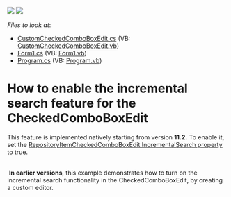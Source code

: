<!-- default badges list -->
[![](https://img.shields.io/badge/Open_in_DevExpress_Support_Center-FF7200?style=flat-square&logo=DevExpress&logoColor=white)](https://supportcenter.devexpress.com/ticket/details/E2418)
[![](https://img.shields.io/badge/📖_How_to_use_DevExpress_Examples-e9f6fc?style=flat-square)](https://docs.devexpress.com/GeneralInformation/403183)
<!-- default badges end -->
<!-- default file list -->
*Files to look at*:

* [CustomCheckedComboBoxEdit.cs](./CS/WindowsApplication31/CustomCheckedComboBoxEdit.cs) (VB: [CustomCheckedComboBoxEdit.vb](./VB/WindowsApplication31/CustomCheckedComboBoxEdit.vb))
* [Form1.cs](./CS/WindowsApplication31/Form1.cs) (VB: [Form1.vb](./VB/WindowsApplication31/Form1.vb))
* [Program.cs](./CS/WindowsApplication31/Program.cs) (VB: [Program.vb](./VB/WindowsApplication31/Program.vb))
<!-- default file list end -->
# How to enable the incremental search feature for the CheckedComboBoxEdit


<p>This feature is implemented natively starting from version <strong>11.2.</strong> To enable it, set the <a href="http://documentation.devexpress.com/#WindowsForms/DevExpressXtraEditorsRepositoryRepositoryItemCheckedComboBoxEdit_IncrementalSearchtopic"><u>RepositoryItemCheckedComboBoxEdit.IncrementalSearch property</u></a>  to true.</p><p><br />
 <strong>In earlier versions</strong>, this example demonstrates how to turn on the incremental search functionality in the CheckedComboBoxEdit, by creating a custom editor.</p>

<br/>


